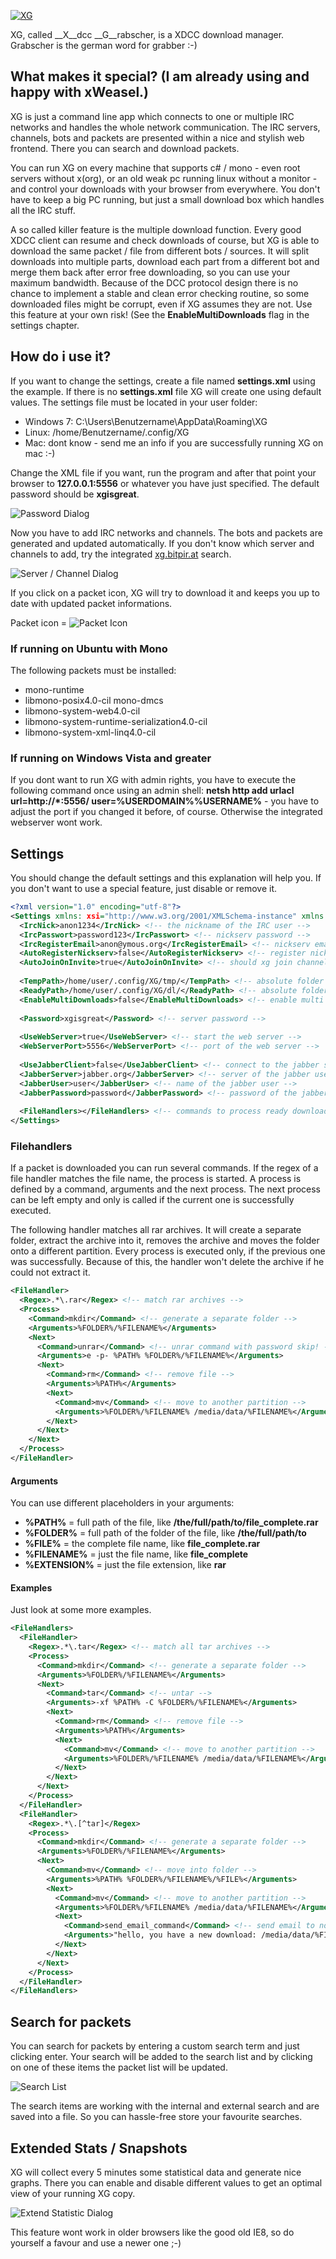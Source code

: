 [![XG](http://xg.bitpir.at/images/xg_bw.png)](http://www.larsformella.de/lang/en/portfolio/programme-software/xg)

XG, called __X__dcc __G__rabscher, is a XDCC download manager. Grabscher is the german word for grabber :-)

## What makes it special? (I am already using and happy with xWeasel.)
XG is just a command line app which connects to one or multiple IRC networks and handles the whole network communication. The IRC servers, channels, bots and packets are presented within a nice and stylish web frontend. There you can search and download packets.

You can run XG on every machine that supports c# / mono - even root servers without x(org), or an old weak pc running linux without a monitor - and control your downloads with your browser from everywhere. You don't have to keep a big PC running, but just a small download box which handles all the IRC stuff.

A so called killer feature is the multiple download function. Every good XDCC client can resume and check downloads of course, but XG is able to download the same packet / file from different bots / sources. It will split downloads into multiple parts, download each part from a different bot and merge them back after error free downloading, so you can use your maximum bandwidth. Because of the DCC protocol design there is no chance to implement a stable and clean error checking routine, so some downloaded files might be corrupt, even if XG assumes they are not. Use this feature at your own risk! (See the __EnableMultiDownloads__ flag in the settings chapter.

## How do i use it?
If you want to change the settings, create a file named __settings.xml__ using the example. If there is no __settings.xml__ file XG will create one using default values. The settings file must be located in your user folder:

* Windows 7: C:\Users\Benutzername\AppData\Roaming\XG
* Linux: /home/Benutzername/.config/XG
* Mac: dont know - send me an info if you are successfully running XG on mac :-)


Change the XML file if you want, run the program and after that point your browser to __127.0.0.1:5556__ or whatever you have just specified. The default password should be __xgisgreat__.

![Password Dialog](http://xg.bitpir.at/images/help/password_dialog.png)

Now you have to add IRC networks and channels. The bots and packets are generated and updated automatically. If you don't know which server and channels to add, try the integrated [xg.bitpir.at](http://xg.bitpir.at) search.

![Server / Channel Dialog](http://xg.bitpir.at/images/help/server_channel_dialog.png)

If you click on a packet icon, XG will try to download it and keeps you up to date with updated packet informations.

Packet icon = ![Packet Icon](http://xg.bitpir.at/images/help/packet_icon.png)

### If running on Ubuntu with Mono

The following packets must be installed:

* mono-runtime
* libmono-posix4.0-cil mono-dmcs
* libmono-system-web4.0-cil
* libmono-system-runtime-serialization4.0-cil
* libmono-system-xml-linq4.0-cil

### If running on Windows Vista and greater

If you dont want to run XG with admin rights, you have to execute the following command once using an admin shell: __netsh http add urlacl url=http://*:5556/ user=%USERDOMAIN%\%USERNAME%__ - you have to adjust the port if you changed it before, of course. Otherwise the integrated webserver wont work.

## Settings

You should change the default settings and this explanation will help you. If you don't want to use a special feature, just disable or remove it.

```xml
<?xml version="1.0" encoding="utf-8"?>
<Settings xmlns: xsi="http://www.w3.org/2001/XMLSchema-instance" xmlns: xsd="http://www.w3.org/2001/XMLSchema">
  <IrcNick>anon1234</IrcNick> <!-- the nickname of the IRC user -->
  <IrcPasswort>password123</IrcPasswort> <!-- nickserv password -->
  <IrcRegisterEmail>anon@ymous.org</IrcRegisterEmail> <!-- nickserv email -->
  <AutoRegisterNickserv>false</AutoRegisterNickserv> <!-- register nick if he does not exist -->
  <AutoJoinOnInvite>true</AutoJoinOnInvite> <!-- should xg join channels on invite -->
  
  <TempPath>/home/user/.config/XG/tmp/</TempPath> <!-- absolute folder of the temporary download folder -->
  <ReadyPath>/home/user/.config/XG/dl/</ReadyPath> <!-- absolute folder for ready downloads -->
  <EnableMultiDownloads>false</EnableMultiDownloads> <!-- enable multi bot dl feature -->
  
  <Password>xgisgreat</Password> <!-- server password -->
  
  <UseWebServer>true</UseWebServer> <!-- start the web server -->
  <WebServerPort>5556</WebServerPort> <!-- port of the web server -->
  
  <UseJabberClient>false</UseJabberClient> <!-- connect to the jabber server -->
  <JabberServer>jabber.org</JabberServer> <!-- server of the jabber user -->
  <JabberUser>user</JabberUser> <!-- name of the jabber user -->
  <JabberPassword>password</JabberPassword> <!-- password of the jabber user -->
  
  <FileHandlers></FileHandlers> <!-- commands to process ready downloads - see next chapter -->
</Settings>
```

### Filehandlers

If a packet is downloaded you can run several commands. If the regex of a file handler matches the file name, the process is started. A process is defined by a command, arguments and the next process. The next process can be left empty and only is called if the current one is successfully executed.

The following handler matches all rar archives. It will create a separate folder, extract the archive into it, removes the archive and moves the folder onto a different partition. Every process is executed only, if the previous one was successfully. Because of this, the handler won't delete the archive if he could not extract it.

```xml
<FileHandler>
  <Regex>.*\.rar</Regex> <!-- match rar archives -->
  <Process>
    <Command>mkdir</Command> <!-- generate a separate folder -->
    <Arguments>%FOLDER%/%FILENAME%</Arguments>
    <Next>
      <Command>unrar</Command> <!-- unrar command with password skip! -->
      <Arguments>e -p- %PATH% %FOLDER%/%FILENAME%</Arguments>
      <Next>
        <Command>rm</Command> <!-- remove file -->
        <Arguments>%PATH%</Arguments>
        <Next>
          <Command>mv</Command> <!-- move to another partition -->
          <Arguments>%FOLDER%/%FILENAME% /media/data/%FILENAME%</Arguments>
        </Next>
      </Next>
    </Next>
  </Process>
</FileHandler>
```

#### Arguments

You can use different placeholders in your arguments:

* __%PATH%__ = full path of the file, like __/the/full/path/to/file_complete.rar__
* __%FOLDER%__ = full path of the folder of the file, like __/the/full/path/to__
* __%FILE%__ = the complete file name, like __file_complete.rar__
* __%FILENAME%__ = just the file name, like __file_complete__
* __%EXTENSION%__ = just the file extension, like __rar__

#### Examples

Just look at some more examples.

```xml
<FileHandlers>
  <FileHandler>
    <Regex>.*\.tar</Regex> <!-- match all tar archives -->
    <Process>
      <Command>mkdir</Command> <!-- generate a separate folder -->
      <Arguments>%FOLDER%/%FILENAME%</Arguments>
      <Next>
        <Command>tar</Command> <!-- untar -->
        <Arguments>-xf %PATH% -C %FOLDER%/%FILENAME%</Arguments>
        <Next>
          <Command>rm</Command> <!-- remove file -->
          <Arguments>%PATH%</Arguments>
          <Next>
            <Command>mv</Command> <!-- move to another partition -->
            <Arguments>%FOLDER%/%FILENAME% /media/data/%FILENAME%</Arguments>
          </Next>
        </Next>
      </Next>
    </Process>
  </FileHandler>
  <FileHandler>
    <Regex>.*\.[^tar]</Regex>
    <Process>
      <Command>mkdir</Command> <!-- generate a separate folder -->
      <Arguments>%FOLDER%/%FILENAME%</Arguments>
      <Next>
        <Command>mv</Command> <!-- move into folder -->
        <Arguments>%PATH% %FOLDER%/%FILENAME%/%FILE%</Arguments>
        <Next>
          <Command>mv</Command> <!-- move to another partition -->
          <Arguments>%FOLDER%/%FILENAME% /media/data/%FILENAME%</Arguments>
          <Next>
            <Command>send_email_command</Command> <!-- send email to notify -->
            <Arguments>"hello, you have a new download: /media/data/%FILENAME%"</Arguments>
          </Next>
        </Next>
      </Next>
    </Process>
  </FileHandler>
</FileHandlers>
```
## Search for packets

You can search for packets by entering a custom search term and just clicking enter. Your search will be added to the search list and by clicking on one of these items the packet list will be updated.

![Search List](http://xg.bitpir.at/images/help/search_list.png)

The search items are working with the internal and external search and are saved into a file. So you can hassle-free store your favourite searches.

## Extended Stats / Snapshots

XG will collect every 5 minutes some statistical data and generate nice graphs. There you can enable and disable different values to get an optimal view of your running XG copy.

![Extend Statistic Dialog](http://xg.bitpir.at/images/help/snapshots.png)

This feature wont work in older browsers like the good old IE8, so do yourself a favour and use a newer one ;-)
